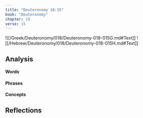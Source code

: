 ```yaml
---
title: "Deuteronomy 18:15"
book: "Deuteronomy"
chapter: 18
verse: 15
---
```

![[/Greek/Deuteronomy/018/Deuteronomy-018-015G.md#Text]]
![[/Hebrew/Deuteronomy/018/Deuteronomy-018-015H.md#Text]]

## Analysis

#### Words

#### Phrases

#### Concepts

## Reflections
